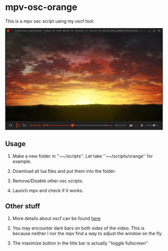 # mpv-osc-orange

This is a mpv osc script using my oscf tool.

![preview](https://github.com/maoiscat/mpv-osc-orange/blob/main/preview.png)

## Usage

1. Make a new folder in ''\~\~/scripts''. Let take ''\~\~/scripts/orange'' for example.

2. Download all lua files and put them into the folder.

3. Remove/Disable other osc scripts.

4. Launch mpv and check if it works.

## Other stuff

1. More details about oscf can be found [here](https://github.com/maoiscat/mpv-osc-framework/)

2. You may encounter dark bars on both sides of the video. This is because neither I nor the mpv find a way to adjust the window on the fly.

3. The maximize button in the title bar is actually ''toggle fullscreen''
